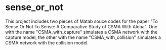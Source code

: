 # sense_or_not
This project includes two pieces of Matab souce codes for the paper "To Sense Or Not To Sense: A Comparative Study of CSMA With Aloha".
One with the name "CSMA_with_capture" simulates a CSMA network with the capture model; the other with the name "CSMA_with_collision" simulates
a CSMA network with the collision model.
